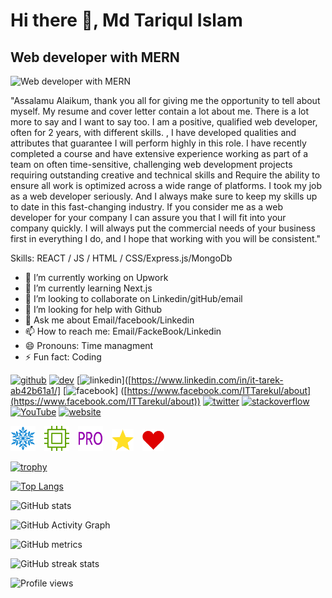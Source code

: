 # Hi there 👋, Md Tariqul Islam
## Web developer with MERN
![Web developer with MERN](https://media.licdn.com/dms/image/D5603AQHseqtAMRDapQ/profile-displayphoto-shrink_200_200/0/1690691547582?e=1696464000&v=beta&t=aDbqkoqyPwD0oilVW4ifb7Srg1l-FFkxZlHJnWh5i5Y)

"Assalamu Alaikum, thank you all for giving me the opportunity to tell about myself. My resume and cover letter contain a lot about me. There is a lot more to say and I want to say too. I am a positive, qualified web developer, often for 2 years, with different skills. , I have developed qualities and attributes that guarantee I will perform highly in this role. I have recently completed a course and have extensive experience working as part of a team on often time-sensitive, challenging web development projects requiring outstanding creative and technical skills and Require the ability to ensure all work is optimized across a wide range of platforms. I took my job as a web developer seriously. And I always make sure to keep my skills up to date in this fast-changing industry. If you consider me as a web developer for your company I can assure you that I will fit into your company quickly.  I will always put the commercial needs of your business first in everything I do, and I hope that working with you will be consistent."

Skills:  REACT / JS / HTML / CSS/Express.js/MongoDb

- 🔭 I’m currently working on Upwork 
- 🌱 I’m currently learning Next.js 
- 👯 I’m looking to collaborate on Linkedin/gitHub/email 
- 🤔 I’m looking for help with Github 
- 💬 Ask me about Email/facebook/Linkedin 
- 📫 How to reach me: Email/FackeBook/Linkedin 
- 😄 Pronouns: Time managment 
- ⚡ Fun fact: Coding 


[<img src='https://cdn.jsdelivr.net/npm/simple-icons@3.0.1/icons/github.svg' alt='github' height='40'>](https://github.com/ittarek)  [<img src='https://cdn.jsdelivr.net/npm/simple-icons@3.0.1/icons/dev-dot-to.svg' alt='dev' height='40'>](https://dev.to/ittarek)  [<img src='https://cdn.jsdelivr.net/npm/simple-icons@3.0.1/icons/linkedin.svg' alt='linkedin' height='40'>]([https://www.linkedin.com/in/it-tarek-ab42b61a1/]  [<img src='https://cdn.jsdelivr.net/npm/simple-icons@3.0.1/icons/facebook.svg' alt='facebook' height='40'>]
([https://www.facebook.com/ITTarekul/about](https://www.facebook.com/ITTarekul/about))  [<img src='https://cdn.jsdelivr.net/npm/simple-icons@3.0.1/icons/twitter.svg' alt='twitter' height='40'>](https://twitter.com/Ittarek)  [<img src='https://cdn.jsdelivr.net/npm/simple-icons@3.0.1/icons/stackoverflow.svg' alt='stackoverflow' height='40'>](https://stackoverflow.com/users/ittarek)  [<img src='https://cdn.jsdelivr.net/npm/simple-icons@3.0.1/icons/youtube.svg' alt='YouTube' height='40'>]([https://www.youtube.com/channel/ittarek5870](https://www.youtube.com/channel/UCtgwvfr6yyVAxQWHOWS8hDg))  [<img src='https://cdn.jsdelivr.net/npm/simple-icons@3.0.1/icons/icloud.svg' alt='website' height='40'>](https://effortless-granita-d447d1.netlify.app/)  

<a href='https://archiveprogram.github.com/'><img src='https://raw.githubusercontent.com/acervenky/animated-github-badges/master/assets/acbadge.gif' width='40' height='40'></a> <a href='https://docs.github.com/en/developers'><img src='https://raw.githubusercontent.com/acervenky/animated-github-badges/master/assets/devbadge.gif' width='40' height='40'></a> <a href='https://github.com/pricing'><img src='https://raw.githubusercontent.com/acervenky/animated-github-badges/master/assets/pro.gif' width='40' height='40'></a> <a href='https://stars.github.com/'><img src='https://raw.githubusercontent.com/acervenky/animated-github-badges/master/assets/starbadge.gif' width='35' height='35'></a> <a href='https://docs.github.com/en/github/supporting-the-open-source-community-with-github-sponsors'><img src='https://raw.githubusercontent.com/acervenky/animated-github-badges/master/assets/sponsorbadge.gif' width='35' height='35'></a> 

[![trophy](https://github-profile-trophy.vercel.app/?username=ittarek)](https://github.com/ryo-ma/github-profile-trophy)

[![Top Langs](https://github-readme-stats.vercel.app/api/top-langs/?username=ittarek)](https://github.com/anuraghazra/github-readme-stats)

![GitHub stats](https://github-readme-stats.vercel.app/api?username=ittarek&show_icons=true&count_private=true)  

![GitHub Activity Graph](https://activity-graph.herokuapp.com/graph?username=ittarek)  

![GitHub metrics](https://metrics.lecoq.io/ittarek)  

![GitHub streak stats](https://streak-stats.demolab.com/?user=ittarek)  

![Profile views](https://gpvc.arturio.dev/ittarek)  
